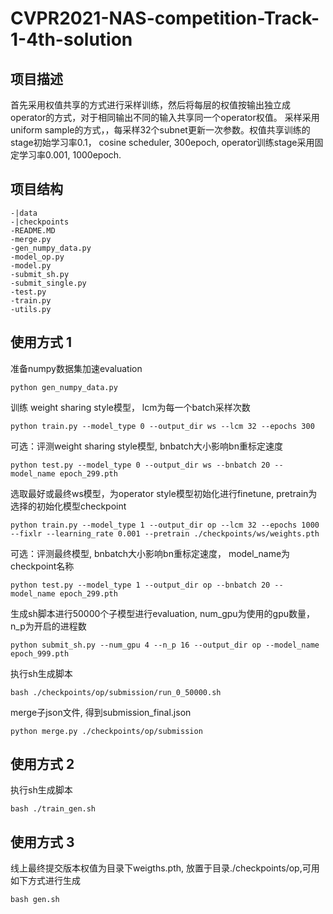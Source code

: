 # CVPR2021-NAS-competition-Track-1-4th-solution

## 项目描述
首先采用权值共享的方式进行采样训练，然后将每层的权值按输出独立成operator的方式，对于相同输出不同的输入共享同一个operator权值。
采样采用uniform sample的方式，，每采样32个subnet更新一次参数。权值共享训练的stage初始学习率0.1， cosine scheduler, 300epoch, operator训练stage采用固定学习率0.001, 1000epoch.


## 项目结构
```
-|data
-|checkpoints
-README.MD
-merge.py
-gen_numpy_data.py
-model_op.py
-model.py
-submit_sh.py
-submit_single.py
-test.py
-train.py
-utils.py
```

## 使用方式 1

准备numpy数据集加速evaluation
```
python gen_numpy_data.py
```

训练 weight sharing style模型， lcm为每一个batch采样次数
```
python train.py --model_type 0 --output_dir ws --lcm 32 --epochs 300
```

可选：评测weight sharing style模型, bnbatch大小影响bn重标定速度
```
python test.py --model_type 0 --output_dir ws --bnbatch 20 --model_name epoch_299.pth
```

选取最好或最终ws模型，为operator style模型初始化进行finetune, pretrain为选择的初始化模型checkpoint
```
python train.py --model_type 1 --output_dir op --lcm 32 --epochs 1000 --fixlr --learning_rate 0.001 --pretrain ./checkpoints/ws/weights.pth
```

可选：评测最终模型, bnbatch大小影响bn重标定速度， model_name为checkpoint名称

```
python test.py --model_type 1 --output_dir op --bnbatch 20 --model_name epoch_299.pth
```

生成sh脚本进行50000个子模型进行evaluation, num_gpu为使用的gpu数量，n_p为开启的进程数
```
python submit_sh.py --num_gpu 4 --n_p 16 --output_dir op --model_name epoch_999.pth
```

执行sh生成脚本
```
bash ./checkpoints/op/submission/run_0_50000.sh
```

merge子json文件, 得到submission_final.json
```
python merge.py ./checkpoints/op/submission
```

## 使用方式 2

执行sh生成脚本

```
bash ./train_gen.sh
```

## 使用方式 3

线上最终提交版本权值为目录下weigths.pth, 放置于目录./checkpoints/op,可用如下方式进行生成

```
bash gen.sh
```